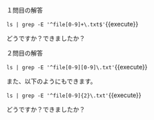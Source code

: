 １問目の解答

`ls | grep -E '^file[0-9]+\.txt$'`{{execute}}

どうですか？できましたか？

２問目の解答

`ls | grep -E '^file[0-9][0-9]\.txt'`{{execute}}


また、以下のようにもできます。

`ls | grep -E '^file[0-9]{2}\.txt'`{{execute}}

どうですか？できましたか？
